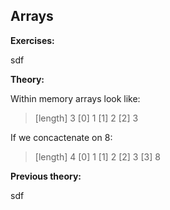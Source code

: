 ## Arrays
**Exercises:**

sdf

**Theory:**

Within memory arrays look like:
> [length] 3
> [0] 1
> [1] 2
> [2] 3

If we concactenate on 8:
> [length] 4
> [0] 1
> [1] 2
> [2] 3
> [3] 8

**Previous theory:**

sdf